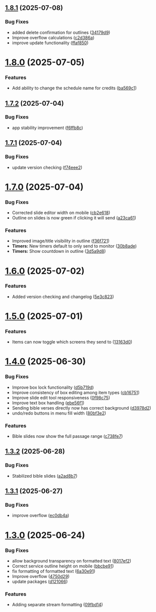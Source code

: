 ## [1.8.1](https://github.com/K-Cheddar/worship-sync/compare/v1.8.0...v1.8.1) (2025-07-08)


### Bug Fixes

* added delete confirmation for outlines ([34179d9](https://github.com/K-Cheddar/worship-sync/commit/34179d9e20a1a3e1bf66cae50c04e369f4f7bd39))
* Improve overflow calculations ([c2d386a](https://github.com/K-Cheddar/worship-sync/commit/c2d386adc93ae8a2bcf22a34ac9e52c33c0d872a))
* improve update functionality ([ffaf850](https://github.com/K-Cheddar/worship-sync/commit/ffaf850ac3cead9b13fe5f7d1378493d101cec32))

# [1.8.0](https://github.com/K-Cheddar/worship-sync/compare/v1.7.2...v1.8.0) (2025-07-05)


### Features

* Add ability to change the schedule name for credits ([ba569c1](https://github.com/K-Cheddar/worship-sync/commit/ba569c1e326c434aee7ea6fbae461a5f4ff9f4ae))

## [1.7.2](https://github.com/K-Cheddar/worship-sync/compare/v1.7.1...v1.7.2) (2025-07-04)


### Bug Fixes

* app stability improvement ([f6ffb8c](https://github.com/K-Cheddar/worship-sync/commit/f6ffb8c3cd9a959adbc8650056f457473a64f437))

## [1.7.1](https://github.com/K-Cheddar/worship-sync/compare/v1.7.0...v1.7.1) (2025-07-04)


### Bug Fixes

* update version checking ([f74eee2](https://github.com/K-Cheddar/worship-sync/commit/f74eee265b8cfe3a34a032a0db7e30822f3e9968))

# [1.7.0](https://github.com/K-Cheddar/worship-sync/compare/v1.6.0...v1.7.0) (2025-07-04)


### Bug Fixes

* Corrected slide editor width on mobile ([cb2e618](https://github.com/K-Cheddar/worship-sync/commit/cb2e618bb64234f163c2757b22da5e222276be9b))
* Outline on slides is now green if clicking it will send ([a23ca61](https://github.com/K-Cheddar/worship-sync/commit/a23ca612671ba2f8c33e9f3deea433ebcd0b6c80))


### Features

* Improved image/title visibility in outline ([f36f721](https://github.com/K-Cheddar/worship-sync/commit/f36f721c9998a5c5cd87003b735b1400d9663925))
* **Timers:** New timers default to only send to monitor ([30b8ade](https://github.com/K-Cheddar/worship-sync/commit/30b8ade526be6e80eef69036c4ce5ddf7e708cf4))
* **Timers:** Show countdown in outline ([3d5a9d8](https://github.com/K-Cheddar/worship-sync/commit/3d5a9d8d42b3bad3c1f0480fd4c05c6f7d5f0658))

# [1.6.0](https://github.com/K-Cheddar/worship-sync/compare/v1.5.0...v1.6.0) (2025-07-02)


### Features

* Added version checking and changelog ([5e3c823](https://github.com/K-Cheddar/worship-sync/commit/5e3c823abaaef441e57988ac1155d0da928ba274))

# [1.5.0](https://github.com/K-Cheddar/worship-sync/compare/v1.4.0...v1.5.0) (2025-07-01)


### Features

* Items can now toggle which screens they send to ([13163d0](https://github.com/K-Cheddar/worship-sync/commit/13163d0026feef5e17366aee12128d465a819c08))

# [1.4.0](https://github.com/K-Cheddar/worship-sync/compare/v1.3.2...v1.4.0) (2025-06-30)


### Bug Fixes

* Improve box lock functionality ([d5b719d](https://github.com/K-Cheddar/worship-sync/commit/d5b719df672aab401cab1a058d79a092a509589e))
* Improve consistency of box editing among item types ([cb16751](https://github.com/K-Cheddar/worship-sync/commit/cb16751a8fd1932e9749390b353f2fb512ee4c52))
* Improve slide edit tool responsiveness ([0f98c75](https://github.com/K-Cheddar/worship-sync/commit/0f98c757bfcad7d5105f548d8f16bd6f4fa1b277))
* Improve text box handling ([ebe56f1](https://github.com/K-Cheddar/worship-sync/commit/ebe56f17040139fc2abbedc3282106f084900d68))
* Sending bible verses directly now has correct background ([d3978d2](https://github.com/K-Cheddar/worship-sync/commit/d3978d2e1112e4772b46d9c153f491d8f7e255a8))
* undo/redo buttons in menu fill width ([80bf3e2](https://github.com/K-Cheddar/worship-sync/commit/80bf3e2dda701f9eb549514240f6bc7ebf71ed6d))


### Features

* Bible slides now show the full passage range ([c738fe7](https://github.com/K-Cheddar/worship-sync/commit/c738fe7b2eb9a209a7fae1886877f590946d9e0d))

## [1.3.2](https://github.com/K-Cheddar/worship-sync/compare/v1.3.1...v1.3.2) (2025-06-28)


### Bug Fixes

* Stabilized bible slides ([a2ad8b7](https://github.com/K-Cheddar/worship-sync/commit/a2ad8b7d8eda71cba2f6895cf3fb90fec4897bd5))

## [1.3.1](https://github.com/K-Cheddar/worship-sync/compare/v1.3.0...v1.3.1) (2025-06-27)


### Bug Fixes

* improve overflow ([ec0db4a](https://github.com/K-Cheddar/worship-sync/commit/ec0db4a2848900347b02e2a6919cdbd22dbadd84))

# [1.3.0](https://github.com/K-Cheddar/worship-sync/compare/v1.2.2...v1.3.0) (2025-06-24)


### Bug Fixes

* allow background transparency on formatted text ([8017ef2](https://github.com/K-Cheddar/worship-sync/commit/8017ef28c9d49cd78e27a38bfd4ddb69499f976f))
* Correct service outline height on mobile ([bbcbe91](https://github.com/K-Cheddar/worship-sync/commit/bbcbe91b4347ba3de66eb83dbe8ece1b3c752484))
* fix formatting of formatted text ([6a30e91](https://github.com/K-Cheddar/worship-sync/commit/6a30e91e25c171ef17cd14a6af2c3dd93c0bca42))
* Improve overflow ([4750d29](https://github.com/K-Cheddar/worship-sync/commit/4750d29b2d2211c64718dc3c3467938946eeb06b))
* update packages ([d121066](https://github.com/K-Cheddar/worship-sync/commit/d12106640fd129bbf9cd7241d9f9df640aff5de9))


### Features

* Adding separate stream formatting ([09fbd14](https://github.com/K-Cheddar/worship-sync/commit/09fbd147b623c58c35509c1f47b20fd1d4231322))
